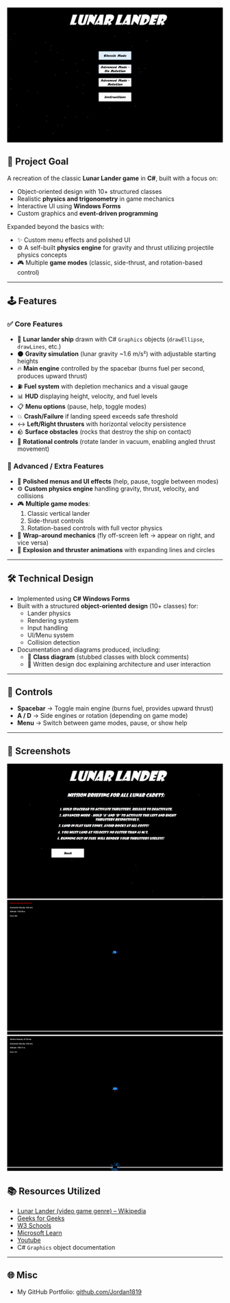 ![](images/LL1.png)

## 🎯 Project Goal
A recreation of the classic **Lunar Lander game** in **C#**, built with a focus on:  
- Object-oriented design with 10+ structured classes  
- Realistic **physics and trigonometry** in game mechanics  
- Interactive UI using **Windows Forms**  
- Custom graphics and **event-driven programming**  

Expanded beyond the basics with:  
- ✨ Custom menu effects and polished UI  
- ⚙️ A self-built **physics engine** for gravity and thrust utilizing projectile physics concepts
- 🎮 Multiple **game modes** (classic, side-thrust, and rotation-based control)  

---

## 🕹️ Features

### ✅ Core Features
- 🚀 **Lunar lander ship** drawn with C# `Graphics` objects (`drawEllipse`, `drawLines`, etc.)  
- 🌑 **Gravity simulation** (lunar gravity ~1.6 m/s²) with adjustable starting heights  
- 🔥 **Main engine** controlled by the spacebar (burns fuel per second, produces upward thrust)  
- ⛽ **Fuel system** with depletion mechanics and a visual gauge  
- 📊 **HUD** displaying height, velocity, and fuel levels  
- 📋 **Menu options** (pause, help, toggle modes)  
- 💥 **Crash/Failure** if landing speed exceeds safe threshold  
- ↔️ **Left/Right thrusters** with horizontal velocity persistence  
- 🪨 **Surface obstacles** (rocks that destroy the ship on contact)  
- 🔄 **Rotational controls** (rotate lander in vacuum, enabling angled thrust movement)  

### 🚀 Advanced / Extra Features
- 🎨 **Polished menus and UI effects** (help, pause, toggle between modes)  
- ⚙️ **Custom physics engine** handling gravity, thrust, velocity, and collisions  
- 🎮 **Multiple game modes**:
  1. Classic vertical lander  
  2. Side-thrust controls  
  3. Rotation-based controls with full vector physics  
- 🌌 **Wrap-around mechanics** (fly off-screen left → appear on right, and vice versa)  
- 🧨 **Explosion and thruster animations** with expanding lines and circles  

---

## 🛠️ Technical Design
- Implemented using **C# Windows Forms**  
- Built with a structured **object-oriented design** (10+ classes) for:  
  - Lander physics  
  - Rendering system  
  - Input handling  
  - UI/Menu system  
  - Collision detection  
- Documentation and diagrams produced, including:  
  - 📐 **Class diagram** (stubbed classes with block comments)  
  - 📄 Written design doc explaining architecture and user interaction  

---

## 📖 Controls
- **Spacebar** → Toggle main engine (burns fuel, provides upward thrust)  
- **A / D** → Side engines or rotation (depending on game mode)  
- **Menu** → Switch between game modes, pause, or show help  

---

## 📱 Screenshots
![](images/LL2.png)
![](images/LL3.png)
![](images/LL4.png)

## 📚 Resources Utilized
- [Lunar Lander (video game genre) – Wikipedia](https://en.wikipedia.org/wiki/Lunar_Lander_(video_game_genre))  
- [Geeks for Geeks](https://www.geeksforgeeks.org/)
- [W3 Schools](https://www.w3schools.com/cs/index.php)
- [Microsoft Learn](https://learn.microsoft.com/en-us/dotnet/csharp/tour-of-csharp/)
- [Youtube](https://www.youtube.com/)
- C# `Graphics` object documentation  

---

## 🌐 Misc
- My GitHub Portfolio: [github.com/Jordan1819](https://github.com/Jordan1819)  

